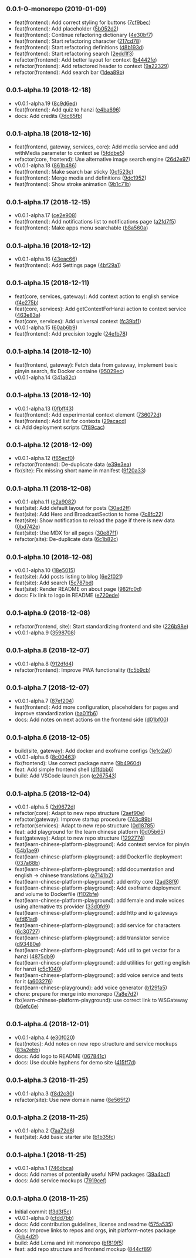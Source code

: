 ## <small>0.0.1-0-monorepo (2019-01-09)</small>

* feat(frontend): Add correct styling for buttons ([7cf9bec](https://gitlab.com/pojntfx/learn-chinese-platform/commit/7cf9bec))
* feat(frontend): Add placeholder ([5b052d2](https://gitlab.com/pojntfx/learn-chinese-platform/commit/5b052d2))
* feat(frontend): Continue refactoring dictionary ([4e30bf7](https://gitlab.com/pojntfx/learn-chinese-platform/commit/4e30bf7))
* feat(frontend): Start refactoring character ([217cd78](https://gitlab.com/pojntfx/learn-chinese-platform/commit/217cd78))
* feat(frontend): Start refactoring definitions ([d8b193d](https://gitlab.com/pojntfx/learn-chinese-platform/commit/d8b193d))
* feat(frontend): Start refactoring search ([2edd1f3](https://gitlab.com/pojntfx/learn-chinese-platform/commit/2edd1f3))
* refactor(frontend): Add better layout for context ([b4442fe](https://gitlab.com/pojntfx/learn-chinese-platform/commit/b4442fe))
* refactor(frontend): Add refactored header to context ([9a22329](https://gitlab.com/pojntfx/learn-chinese-platform/commit/9a22329))
* refactor(frontend): Add search bar ([1dea89b](https://gitlab.com/pojntfx/learn-chinese-platform/commit/1dea89b))



## <small>0.0.1-alpha.19 (2018-12-18)</small>

* v0.0.1-alpha.19 ([8c9d6ed](https://gitlab.com/pojntfx/learn-chinese-platform/commit/8c9d6ed))
* feat(frontend): Add quiz to hanzi ([e4ba696](https://gitlab.com/pojntfx/learn-chinese-platform/commit/e4ba696))
* docs: Add credits ([7dc65fb](https://gitlab.com/pojntfx/learn-chinese-platform/commit/7dc65fb))



## <small>0.0.1-alpha.18 (2018-12-16)</small>

* feat(frontend, gateway, services, core): Add media service and add withMedia parameter to context se ([5fddbe5](https://gitlab.com/pojntfx/learn-chinese-platform/commit/5fddbe5))
* refactor(core, frontend): Use alternative image search engine ([26d2e97](https://gitlab.com/pojntfx/learn-chinese-platform/commit/26d2e97))
* v0.0.1-alpha.18 ([861b486](https://gitlab.com/pojntfx/learn-chinese-platform/commit/861b486))
* feat(frontend): Make search bar sticky ([0cf523c](https://gitlab.com/pojntfx/learn-chinese-platform/commit/0cf523c))
* feat(frontend): Merge media and definitions ([9dc1952](https://gitlab.com/pojntfx/learn-chinese-platform/commit/9dc1952))
* feat(frontend): Show stroke animation ([9b1c71b](https://gitlab.com/pojntfx/learn-chinese-platform/commit/9b1c71b))



## <small>0.0.1-alpha.17 (2018-12-15)</small>

* v0.0.1-alpha.17 ([ce2e908](https://gitlab.com/pojntfx/learn-chinese-platform/commit/ce2e908))
* feat(frontend): Add notifications list to notifications page ([a2fd7f5](https://gitlab.com/pojntfx/learn-chinese-platform/commit/a2fd7f5))
* feat(frontend): Make apps menu searchable ([b8a560a](https://gitlab.com/pojntfx/learn-chinese-platform/commit/b8a560a))



## <small>0.0.1-alpha.16 (2018-12-12)</small>

* v0.0.1-alpha.16 ([43eac66](https://gitlab.com/pojntfx/learn-chinese-platform/commit/43eac66))
* feat(frontend): Add Settings page ([4bf29a1](https://gitlab.com/pojntfx/learn-chinese-platform/commit/4bf29a1))



## <small>0.0.1-alpha.15 (2018-12-11)</small>

* feat(core, services, gateway): Add context action to english service ([f4e275b](https://gitlab.com/pojntfx/learn-chinese-platform/commit/f4e275b))
* feat(core, services): Add getContextForHanzi action to context service ([463e83a](https://gitlab.com/pojntfx/learn-chinese-platform/commit/463e83a))
* feat(core, services): Add universal context ([fc39bf1](https://gitlab.com/pojntfx/learn-chinese-platform/commit/fc39bf1))
* v0.0.1-alpha.15 ([60ab6b9](https://gitlab.com/pojntfx/learn-chinese-platform/commit/60ab6b9))
* feat(frontend): Add precision toggle ([24efb78](https://gitlab.com/pojntfx/learn-chinese-platform/commit/24efb78))



## <small>0.0.1-alpha.14 (2018-12-10)</small>

* feat(frontend, gateway): Fetch data from gateway, implement basic pinyin search, fix Docker containe ([95029ec](https://gitlab.com/pojntfx/learn-chinese-platform/commit/95029ec))
* v0.0.1-alpha.14 ([341a82c](https://gitlab.com/pojntfx/learn-chinese-platform/commit/341a82c))



## <small>0.0.1-alpha.13 (2018-12-10)</small>

* v0.0.1-alpha.13 ([0fbff43](https://gitlab.com/pojntfx/learn-chinese-platform/commit/0fbff43))
* feat(frontend): Add experimental context element ([736072d](https://gitlab.com/pojntfx/learn-chinese-platform/commit/736072d))
* feat(frontend): Add list for contexts ([29acacd](https://gitlab.com/pojntfx/learn-chinese-platform/commit/29acacd))
* ci: Add deployment scripts ([7f89cac](https://gitlab.com/pojntfx/learn-chinese-platform/commit/7f89cac))



## <small>0.0.1-alpha.12 (2018-12-09)</small>

* v0.0.1-alpha.12 ([f65ecf0](https://gitlab.com/pojntfx/learn-chinese-platform/commit/f65ecf0))
* refactor(frontend): De-duplicate data ([e39e3ea](https://gitlab.com/pojntfx/learn-chinese-platform/commit/e39e3ea))
* fix(site): Fix missing short name in manifest ([9f20a33](https://gitlab.com/pojntfx/learn-chinese-platform/commit/9f20a33))



## <small>0.0.1-alpha.11 (2018-12-08)</small>

* v0.0.1-alpha.11 ([e2a9082](https://gitlab.com/pojntfx/learn-chinese-platform/commit/e2a9082))
* feat(site): Add default layout for posts ([30ad2ff](https://gitlab.com/pojntfx/learn-chinese-platform/commit/30ad2ff))
* feat(site): Add Hero and BroadcastSection to home ([7c8fc22](https://gitlab.com/pojntfx/learn-chinese-platform/commit/7c8fc22))
* feat(site): Show notification to reload the page if there is new data ([0bd742e](https://gitlab.com/pojntfx/learn-chinese-platform/commit/0bd742e))
* feat(site): Use MDX for all pages ([30e87f1](https://gitlab.com/pojntfx/learn-chinese-platform/commit/30e87f1))
* refactor(site): De-duplicate data ([6c1b82c](https://gitlab.com/pojntfx/learn-chinese-platform/commit/6c1b82c))



## <small>0.0.1-alpha.10 (2018-12-08)</small>

* v0.0.1-alpha.10 ([18e5015](https://gitlab.com/pojntfx/learn-chinese-platform/commit/18e5015))
* feat(site): Add posts listing to blog ([6e2f021](https://gitlab.com/pojntfx/learn-chinese-platform/commit/6e2f021))
* feat(site): Add search ([5c787bd](https://gitlab.com/pojntfx/learn-chinese-platform/commit/5c787bd))
* feat(site): Render README on about page ([982fc0d](https://gitlab.com/pojntfx/learn-chinese-platform/commit/982fc0d))
* docs: Fix link to logo in README ([e720ede](https://gitlab.com/pojntfx/learn-chinese-platform/commit/e720ede))



## <small>0.0.1-alpha.9 (2018-12-08)</small>

* refactor(frontend, site): Start standardizing frontend and site ([226b98e](https://gitlab.com/pojntfx/learn-chinese-platform/commit/226b98e))
* v0.0.1-alpha.9 ([3598708](https://gitlab.com/pojntfx/learn-chinese-platform/commit/3598708))



## <small>0.0.1-alpha.8 (2018-12-07)</small>

* v0.0.1-alpha.8 ([912dfd4](https://gitlab.com/pojntfx/learn-chinese-platform/commit/912dfd4))
* refactor(frontend): Improve PWA functionality ([fc5b9cb](https://gitlab.com/pojntfx/learn-chinese-platform/commit/fc5b9cb))



## <small>0.0.1-alpha.7 (2018-12-07)</small>

* v0.0.1-alpha.7 ([87ef204](https://gitlab.com/pojntfx/learn-chinese-platform/commit/87ef204))
* feat(frontend): Add more configuration, placeholders for pages and improve standardization ([ba01fb6](https://gitlab.com/pojntfx/learn-chinese-platform/commit/ba01fb6))
* docs: Add notes on next actions on the frontend side ([d01bf00](https://gitlab.com/pojntfx/learn-chinese-platform/commit/d01bf00))



## <small>0.0.1-alpha.6 (2018-12-05)</small>

* build(site, gateway): Add docker and exoframe configs ([1e1c2a0](https://gitlab.com/pojntfx/learn-chinese-platform/commit/1e1c2a0))
* v0.0.1-alpha.6 ([8c00463](https://gitlab.com/pojntfx/learn-chinese-platform/commit/8c00463))
* fix(frontend): Use correct package name ([9b4960d](https://gitlab.com/pojntfx/learn-chinese-platform/commit/9b4960d))
* feat: Add simple frontend shell ([d1fdbb6](https://gitlab.com/pojntfx/learn-chinese-platform/commit/d1fdbb6))
* build: Add VSCode launch.json ([e267543](https://gitlab.com/pojntfx/learn-chinese-platform/commit/e267543))



## <small>0.0.1-alpha.5 (2018-12-04)</small>

* v0.0.1-alpha.5 ([2d9672d](https://gitlab.com/pojntfx/learn-chinese-platform/commit/2d9672d))
* refactor(core): Adapt to new repo structure ([2aef90e](https://gitlab.com/pojntfx/learn-chinese-platform/commit/2aef90e))
* refactor(gateway): Improve startup procedure ([743c89b](https://gitlab.com/pojntfx/learn-chinese-platform/commit/743c89b))
* refactor(services): Adapt to new repo structure ([0d18785](https://gitlab.com/pojntfx/learn-chinese-platform/commit/0d18785))
* feat: add playground for the learn chinese platform ([0d05b65](https://gitlab.com/pojntfx/learn-chinese-platform/commit/0d05b65))
* feat(gateway): Adapt to new repo structure ([1292774](https://gitlab.com/pojntfx/learn-chinese-platform/commit/1292774))
* feat(learn-chinese-platform-playground): Add context service for pinyin ([54b1ae9](https://gitlab.com/pojntfx/learn-chinese-platform/commit/54b1ae9))
* feat(learn-chinese-platform-playground): add Dockerfile deployment ([037a68b](https://gitlab.com/pojntfx/learn-chinese-platform/commit/037a68b))
* feat(learn-chinese-platform-playground): add documentation and english -> chinese translations ([a7141b2](https://gitlab.com/pojntfx/learn-chinese-platform/commit/a7141b2))
* feat(learn-chinese-platform-playground): add entity core ([2ad38f9](https://gitlab.com/pojntfx/learn-chinese-platform/commit/2ad38f9))
* feat(learn-chinese-platform-playground): Add exoframe deployment and volume to Dockerfile ([f102bfe](https://gitlab.com/pojntfx/learn-chinese-platform/commit/f102bfe))
* feat(learn-chinese-platform-playground): add female and male voices using alternative tts provider ([33d0fd9](https://gitlab.com/pojntfx/learn-chinese-platform/commit/33d0fd9))
* feat(learn-chinese-platform-playground): add http and io gateways ([efd61ad](https://gitlab.com/pojntfx/learn-chinese-platform/commit/efd61ad))
* feat(learn-chinese-platform-playground): add service for characters ([6c30727](https://gitlab.com/pojntfx/learn-chinese-platform/commit/6c30727))
* feat(learn-chinese-platform-playground): add translator service ([d93480e](https://gitlab.com/pojntfx/learn-chinese-platform/commit/d93480e))
* feat(learn-chinese-platform-playground): Add util to get vector for a hanzi ([4875db9](https://gitlab.com/pojntfx/learn-chinese-platform/commit/4875db9))
* feat(learn-chinese-platform-playground): add utilities for getting english for hanzi ([c5c1040](https://gitlab.com/pojntfx/learn-chinese-platform/commit/c5c1040))
* feat(learn-chinese-platform-playground): add voice service and tests for it ([a603276](https://gitlab.com/pojntfx/learn-chinese-platform/commit/a603276))
* feat(learn-chinese-playground): add voice generator ([b129fa5](https://gitlab.com/pojntfx/learn-chinese-platform/commit/b129fa5))
* chore: prepare for merge into monorepo ([7a8e7d2](https://gitlab.com/pojntfx/learn-chinese-platform/commit/7a8e7d2))
* fix(learn-chinese-platform-playground): use correct link to WSGateway ([b6efc6e](https://gitlab.com/pojntfx/learn-chinese-platform/commit/b6efc6e))



## <small>0.0.1-alpha.4 (2018-12-01)</small>

* v0.0.1-alpha.4 ([e30f020](https://gitlab.com/pojntfx/learn-chinese-platform/commit/e30f020))
* feat(notes): Add notes on new repo structure and service mockups ([83a2ebb](https://gitlab.com/pojntfx/learn-chinese-platform/commit/83a2ebb))
* docs: Add logo to README ([067841c](https://gitlab.com/pojntfx/learn-chinese-platform/commit/067841c))
* docs: Use double hyphens for demo site ([415ff7d](https://gitlab.com/pojntfx/learn-chinese-platform/commit/415ff7d))



## <small>0.0.1-alpha.3 (2018-11-25)</small>

* v0.0.1-alpha.3 ([f8d2c30](https://gitlab.com/pojntfx/learn-chinese-platform/commit/f8d2c30))
* refactor(site): Use new domain name ([8e565f2](https://gitlab.com/pojntfx/learn-chinese-platform/commit/8e565f2))



## <small>0.0.1-alpha.2 (2018-11-25)</small>

* v0.0.1-alpha.2 ([7aa72d6](https://gitlab.com/pojntfx/learn-chinese-platform/commit/7aa72d6))
* feat(site): Add basic starter site ([b1b35fc](https://gitlab.com/pojntfx/learn-chinese-platform/commit/b1b35fc))



## <small>0.0.1-alpha.1 (2018-11-25)</small>

* v0.0.1-alpha.1 ([746dbca](https://gitlab.com/pojntfx/learn-chinese-platform/commit/746dbca))
* docs: Add names of potentially useful NPM packages ([39a4bcf](https://gitlab.com/pojntfx/learn-chinese-platform/commit/39a4bcf))
* docs: Add service mockups ([7919cef](https://gitlab.com/pojntfx/learn-chinese-platform/commit/7919cef))



## <small>0.0.1-alpha.0 (2018-11-25)</small>

* Initial commit ([f3d3f5c](https://gitlab.com/pojntfx/learn-chinese-platform/commit/f3d3f5c))
* v0.0.1-alpha.0 ([cfdd7bb](https://gitlab.com/pojntfx/learn-chinese-platform/commit/cfdd7bb))
* docs: Add contribution guidelines, license and readme ([575a535](https://gitlab.com/pojntfx/learn-chinese-platform/commit/575a535))
* docs: Improve links to repos and orgs, init platform-notes package ([7cb4d2f](https://gitlab.com/pojntfx/learn-chinese-platform/commit/7cb4d2f))
* build: Add Lerna and init monorepo ([bf819f5](https://gitlab.com/pojntfx/learn-chinese-platform/commit/bf819f5))
* feat: add repo structure and frontend mockup ([844cf89](https://gitlab.com/pojntfx/learn-chinese-platform/commit/844cf89))



